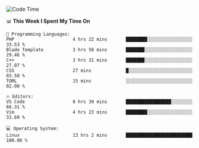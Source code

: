 <!-- [![Top Langs](https://github-readme-stats.vercel.app/api/top-langs/?username=gagahsyuja&theme=dracula&hide_border=true&border_radius=7)](https://github.com/anuraghazra/github-readme-stats) -->

<!--START_SECTION:waka-->
![Code Time](http://img.shields.io/badge/Code%20Time-143%20hrs%2056%20mins-blue)

📊 **This Week I Spent My Time On** 

```text
💬 Programming Languages: 
PHP                      4 hrs 22 mins       ████████░░░░░░░░░░░░░░░░░   33.53 % 
Blade Template           3 hrs 50 mins       ███████░░░░░░░░░░░░░░░░░░   29.46 % 
C++                      3 hrs 31 mins       ███████░░░░░░░░░░░░░░░░░░   27.07 % 
CSS                      27 mins             █░░░░░░░░░░░░░░░░░░░░░░░░   03.50 % 
TOML                     15 mins             ░░░░░░░░░░░░░░░░░░░░░░░░░   02.00 % 

🔥 Editors: 
VS Code                  8 hrs 39 mins       █████████████████░░░░░░░░   66.31 % 
Vim                      4 hrs 23 mins       ████████░░░░░░░░░░░░░░░░░   33.69 % 

💻 Operating System: 
Linux                    13 hrs 2 mins       █████████████████████████   100.00 % 
```


<!--END_SECTION:waka-->
